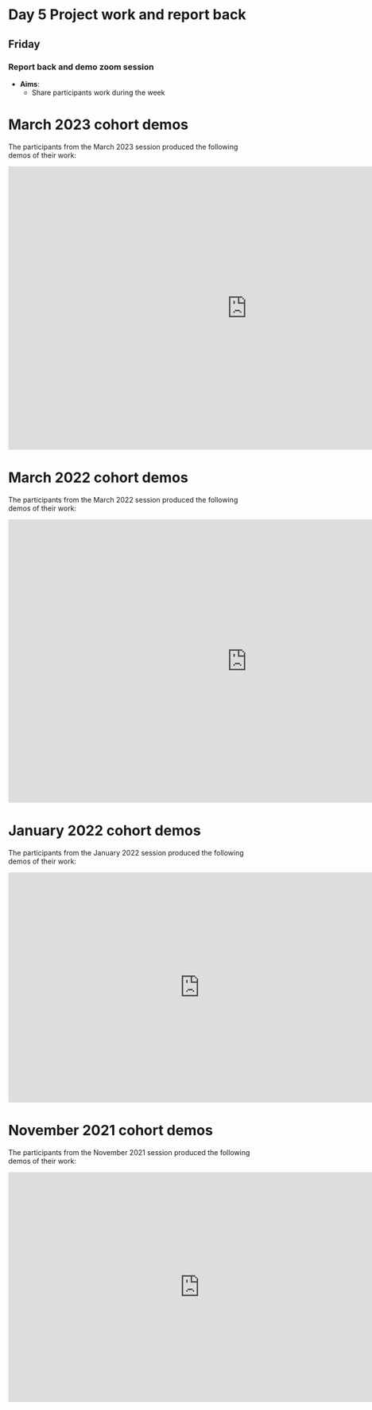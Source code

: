 # Day 5 Project work and report back 
## Friday 

### Report back and demo zoom session 
  - **Aims**: 
    - Share participants work during the week


# March 2023 cohort demos

The participants from the March 2023 session produced the following demos of their work:

<iframe src="https://docs.google.com/presentation/d/e/2PACX-1vQNDMJG02Wb8dPH7YvKRVyCPp6KvQvgvyBsj0LhTfBNOm0tXrQa_KlwM6iRWEeo2Znc8RPminw-hHSc/embed?start=false&loop=false&delayms=3000" frameborder="0" width="960" height="569" allowfullscreen="true" mozallowfullscreen="true" webkitallowfullscreen="true"></iframe>

# March 2022 cohort demos

The participants from the March 2022 session produced the following demos of their work:

<iframe src="https://docs.google.com/presentation/d/e/2PACX-1vRiGvASdGX7Q0-31qBmOtCgr_Qb8A5N0xQhav0rwFoIQc-XO5749KtuhGLcx90RiKJFo3rrF0rYLSxd/embed?start=false&loop=false&delayms=3000" frameborder="0" width="960" height="569" allowfullscreen="true" mozallowfullscreen="true" webkitallowfullscreen="true"></iframe>

# January 2022 cohort demos

The participants from the January 2022 session produced the following demos of their work:

<iframe src="https://docs.google.com/presentation/d/e/2PACX-1vRprYJlChxOmQU_TgE02LcDIgawV9orvHJJlufsR2aibcCIGb42cZOWIlGz3-z8JecoUoDfPrZyXMN3/embed?start=false&loop=false&delayms=3000" frameborder="0" width="770" height="462" allowfullscreen="true" mozallowfullscreen="true" webkitallowfullscreen="true"></iframe>    

# November 2021 cohort demos

The participants from the November 2021 session produced the following demos of their work:

<iframe src="https://docs.google.com/presentation/d/e/2PACX-1vRVYbHWxBngW4cTXFvCrpd0t_Uyjo98FLZwYgTUyJua80CDHcI7tgnw_YnEX85RcXMIbO03hrO5XZYY/embed?start=false&loop=false&delayms=3000" frameborder="0" width="770" height="462" allowfullscreen="true" mozallowfullscreen="true" webkitallowfullscreen="true"></iframe>
